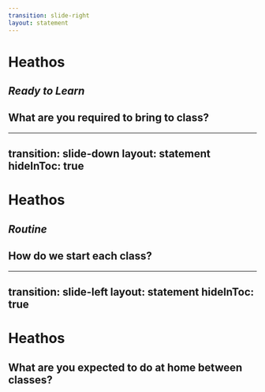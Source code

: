```yaml
---
transition: slide-right
layout: statement
---
```


# Heathos

## *Ready to Learn*

## What are you required to bring to class?


---
transition: slide-down
layout: statement
hideInToc: true
---

# Heathos

## *Routine*

## How do we start each class?

---
transition: slide-left
layout: statement
hideInToc: true
---

# Heathos

## What are you expected to do at home between classes?
